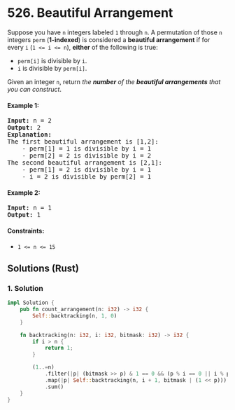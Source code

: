 # 526. Beautiful Arrangement
Suppose you have `n` integers labeled `1` through `n`. A permutation of those `n` integers `perm` (**1-indexed**) is considered a **beautiful arrangement** if for every `i` (`1 <= i <= n`), **either** of the following is true:

* `perm[i]` is divisible by `i`.
* `i` is divisible by `perm[i]`.

Given an integer `n`, return *the **number** of the **beautiful arrangements** that you can construct*.

#### Example 1:
<pre>
<strong>Input:</strong> n = 2
<strong>Output:</strong> 2
<strong>Explanation:</strong>
The first beautiful arrangement is [1,2]:
    - perm[1] = 1 is divisible by i = 1
    - perm[2] = 2 is divisible by i = 2
The second beautiful arrangement is [2,1]:
    - perm[1] = 2 is divisible by i = 1
    - i = 2 is divisible by perm[2] = 1
</pre>

#### Example 2:
<pre>
<strong>Input:</strong> n = 1
<strong>Output:</strong> 1
</pre>

#### Constraints:
* `1 <= n <= 15`

## Solutions (Rust)

### 1. Solution
```Rust
impl Solution {
    pub fn count_arrangement(n: i32) -> i32 {
        Self::backtracking(n, 1, 0)
    }

    fn backtracking(n: i32, i: i32, bitmask: i32) -> i32 {
        if i > n {
            return 1;
        }

        (1..=n)
            .filter(|p| (bitmask >> p) & 1 == 0 && (p % i == 0 || i % p == 0))
            .map(|p| Self::backtracking(n, i + 1, bitmask | (1 << p)))
            .sum()
    }
}
```
